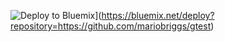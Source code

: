![Deploy to Bluemix](https://bluemix.net/deploy/button.png)](https://bluemix.net/deploy?repository=https://github.com/mariobriggs/gtest)
